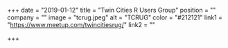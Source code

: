 +++
date = "2019-01-12"
title = "Twin Cities R Users Group"
position = ""
company = ""
image = "tcrug.jpeg"
alt = "TCRUG"
color = "#212121"
link1 = "https://www.meetup.com/twincitiesrug/"
link2 = ""

+++
